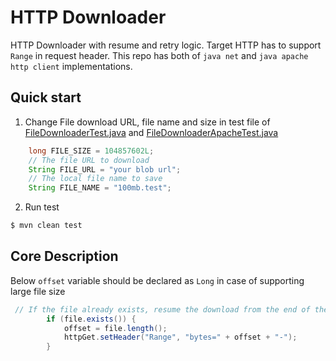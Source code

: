 # HTTP Downloader

HTTP Downloader with resume and retry logic. Target HTTP has to support `Range` in request header. This repo has both of `java net` and `java apache http client` implementations.

## Quick start

1.  Change File download URL, file name and size in test file of [FileDownloaderTest.java](./src/test/java/com/techblogon/httpdownloader/FileDownloaderTest.java) and [FileDownloaderApacheTest.java](./src/test/java/com/techblogon/httpdownloader/FileDownloaderApacheTest.java)

```java
    long FILE_SIZE = 104857602L;
    // The file URL to download
    String FILE_URL = "your blob url";
    // The local file name to save
    String FILE_NAME = "100mb.test";
```

2. Run test

```bash 
$ mvn clean test
```

## Core Description

Below `offset` variable should be declared as `Long` in case of supporting large file size 

```java
 // If the file already exists, resume the download from the end of the file
        if (file.exists()) {
            offset = file.length();
            httpGet.setHeader("Range", "bytes=" + offset + "-");
        }
```

